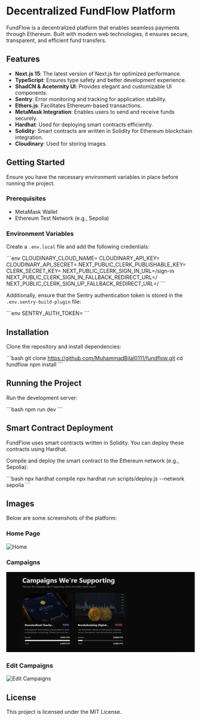 # Decentralized FundFlow Platform

FundFlow is a decentralized platform that enables seamless payments through Ethereum. Built with modern web technologies, it ensures secure, transparent, and efficient fund transfers.

## Features
- **Next.js 15**: The latest version of Next.js for optimized performance.
- **TypeScript**: Ensures type safety and better development experience.
- **ShadCN & Aceternity UI**: Provides elegant and customizable UI components.
- **Sentry**: Error monitoring and tracking for application stability.
- **Ethers.js**: Facilitates Ethereum-based transactions.
- **MetaMask Integration**: Enables users to send and receive funds securely.
- **Hardhat**: Used for deploying smart contracts efficiently.
- **Solidity**: Smart contracts are written in Solidity for Ethereum blockchain integration.
- **Cloudinary**: Used for storing images.

## Getting Started
Ensure you have the necessary environment variables in place before running the project.

### Prerequisites
- MetaMask Wallet
- Ethereum Test Network (e.g., Sepolia)

### Environment Variables
Create a `.env.local` file and add the following credentials:

\`\`\`env
CLOUDINARY_CLOUD_NAME=
CLOUDINARY_API_KEY=
CLOUDINARY_API_SECRET=
NEXT_PUBLIC_CLERK_PUBLISHABLE_KEY=
CLERK_SECRET_KEY=
NEXT_PUBLIC_CLERK_SIGN_IN_URL=/sign-in
NEXT_PUBLIC_CLERK_SIGN_IN_FALLBACK_REDIRECT_URL=/
NEXT_PUBLIC_CLERK_SIGN_UP_FALLBACK_REDIRECT_URL=/
\`\`\`

Additionally, ensure that the Sentry authentication token is stored in the `.env.sentry-build-plugin` file:

\`\`\`env
SENTRY_AUTH_TOKEN=
\`\`\`

## Installation

Clone the repository and install dependencies:

\`\`\`bash
git clone https://github.com/MuhammadBilal0111/fundflow.git
cd fundflow
npm install
\`\`\`

## Running the Project

Run the development server:

\`\`\`bash
npm run dev
\`\`\`

## Smart Contract Deployment

FundFlow uses smart contracts written in Solidity. You can deploy these contracts using Hardhat.

Compile and deploy the smart contract to the Ethereum network (e.g., Sepolia):

\`\`\`bash
npx hardhat compile
npx hardhat run scripts/deploy.js --network sepolia
\`\`\`

## Images
Below are some screenshots of the platform:

### Home Page
![Home](public/assets/images/Hero.jpg)

### Campaigns
![Campaigns](public/assets/images/campaigns.png)

### Edit Campaigns
![Edit Campaigns](public/assets/images/Edit.jpg)

## License
This project is licensed under the MIT License.
